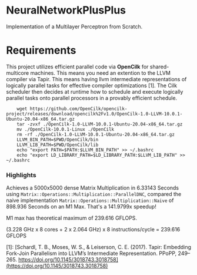 # NeuralNetworkPlusPlus
Implementation of a Multilayer Perceptron from Scratch. 


# Requirements

This project utilizes efficient parallel code via **OpenCilk** for shared-multicore machines. This means you need an extention to the LLVM compiler via Tapir. This means having llvm intermediate representations of logically parallel tasks for effective compiler optimizations [1]. The Cilk scheduler then decides at runtime how to schedule and execute logically parallel tasks onto parallel processors in a provably efficient schedule.


```
    wget https://github.com/OpenCilk/opencilk-project/releases/download/opencilk%2Fv1.0/OpenCilk-1.0-LLVM-10.0.1-Ubuntu-20.04-x86_64.tar.gz
    tar -zvxf ./OpenCilk-1.0-LLVM-10.0.1-Ubuntu-20.04-x86_64.tar.gz
    mv ./OpenCilk-10.0.1-Linux ./OpenCilk
    rm -rf ./OpenCilk-1.0-LLVM-10.0.1-Ubuntu-20.04-x86_64.tar.gz
    LLVM_BIN_PATH=$PWD/OpenCilk/bin
    LLVM_LIB_PATH=$PWD/OpenCilk/lib
    echo "export PATH=$PATH:$LLVM_BIN_PATH" >> ~/.bashrc
    echo "export LD_LIBRARY_PATH=$LD_LIBRARY_PATH:$LLVM_LIB_PATH" >> ~/.bashrc
```


### Highlights

Achieves a 5000x5000 dense Matrix Multiplication in 6.33143 Seconds using `Matrix::Operations::Multiplication::ParallelDNC`, compared the naive implementation `Matrix::Operations::Multiplication::Naive` of 898.936 Seconds on an M1 Max. That's a 141.9799x speedup! 

M1 max has theoretical maximum of 239.616 GFLOPS.

(3.228 GHz x 8 cores + 2 x 2.064 GHz) x 8 instructions/cycle = 239.616 GFLOPS




[1]: [Schardl, T. B., Moses, W. S., & Leiserson, C. E. (2017). Tapir: Embedding Fork-Join Parallelism into LLVM’s Intermediate Representation. PPoPP, 249–265. https://doi.org/10.1145/3018743.3018758](https://doi.org/10.1145/3018743.3018758)